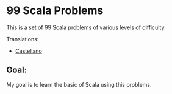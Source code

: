 # 99 Scala Problems

This is a set of 99 Scala problems of various levels of difficulty.

Translations:

* [Castellano](README.es.md)

## Goal:

My goal is to learn the basic of Scala using this problems.